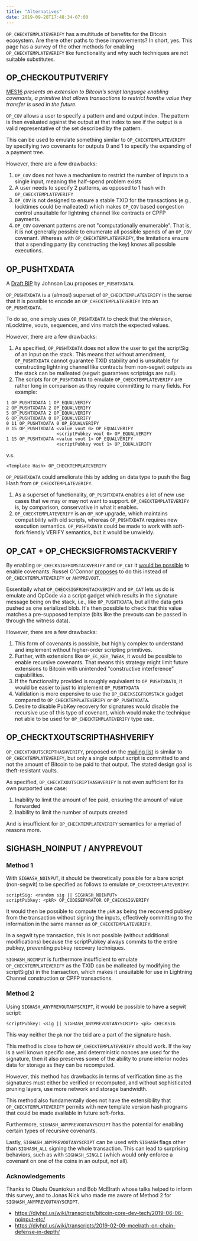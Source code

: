 ```yaml
---
title: "Alternatives"
date: 2019-09-28T17:48:34-07:00
---
```


`OP_CHECKTEMPLATEVERIFY` has a multitude of benefits for the Bitcoin ecosystem. Are
there other paths to these improvements? In short, yes. This page has a survey
of the other methods for enabling `OP_CHECKTEMPLATEVERIFY` like functionality and why
such techniques are not suitable substitutes.

## OP_CHECKOUTPUTVERIFY
[MES16](https://fc16.ifca.ai/bitcoin/papers/MES16.pdf) _presents an extension
to Bitcoin’s script language enabling covenants, a primitive that allows
transactions to restrict howthe value they transfer is used in the future._

`OP_COV` allows a user to specify a pattern and and output index. The pattern
is then evaluated against the output at that index to see if the output is a
valid representative of the set described by the pattern.

This can be used to emulate something similar to `OP_CHECKTEMPLATEVERIFY` by
specifying two covenants for outputs 0 and 1 to specify the expanding of a
payment tree.

However, there are a few drawbacks:

1. `OP_COV` does not have a mechanism to restrict the number of inputs to a
   single input, meaning the half-spend problem exists
1. A user needs to specify 2 patterns, as opposed to 1 hash with
   `OP_CHECKTEMPLATEVERIFY`
1. `OP_COV` is not designed to ensure a stable TXID for the transactions
   (e.g., locktimes could be malleated) which makes `OP_COV` based congestion
   control unsuitable for lightning channel like contracts or CPFP payments.
1. `OP_COV` covenant patterns are not "computationally enumerable". That is,
   it is not generally possible to enumerate all possible spends of an
   `OP_COV` covenant. Whereas with `OP_CHECKTEMPLATEVERIFY`, the limitations ensure
   that a spending party (by constructing the key) knows all possible
   executions.

## OP_PUSHTXDATA

A [Draft BIP](https://github.com/jl2012/bips/blob/vault/bip-0ZZZ.mediawiki) by
Johnson Lau proposes `OP_PUSHTXDATA`.

`OP_PUSHTXDATA` is a (almost) superset of `OP_CHECKTEMPLATEVERIFY` in the sense
that it is possible to encode an `OP_CHECKTEMPLATEVERIFY` into an `OP_PUSHTXDATA`.

To do so, one simply uses `OP_PUSHTXDATA` to check that the nVersion,
nLocktime, vouts, sequences, and vins match the expected values.

However, there are a few drawbacks:

1. As specified, `OP_PUSHTXDATA` does not allow the user to get the scriptSig
   of an input on the stack. This means that without amendment,
   `OP_PUSHTXDATA` cannot guarantee TXID stability and is unsuitable for
   constructing lightning channel like contracts from non-segwit outputs as the
   stack can be malleated (segwit guarantees scriptsigs are null).
1. The scripts for `OP_PUSHTXDATA` to emulate `OP_CHECKTEMPLATEVERIFY` are rather
   long in comparison as they require committing to many fields. For example:
```forth
1 OP_PUSHTXDATA 1 OP_EQUALVERIFY
2 OP_PUSHTXDATA 2 OP_EQUALVERIFY
5 OP_PUSHTXDATA 2 OP_EQUALVERIFY
6 OP_PUSHTXDATA 0 OP_EQUALVERIFY
0 11 OP_PUSHTXDATA 0 OP_EQUALVERIFY
0 15 OP_PUSHTXDATA <value vout 0> OP_EQUALVERIFY
                   <scriptPubkey vout 0> OP_EQUALVERIFY
1 15 OP_PUSHTXDATA <value vout 1> OP_EQUALVERIFY
                   <scriptPubkey vout 1> OP_EQUALVERIFY 
```
v.s.

```forth
<Template Hash> OP_CHECKTEMPLATEVERIFY 
```
`OP_PUSHTXDATA` could ameliorate this by adding an data type to push the Bag
Hash from `OP_CHECKTEMPLATEVERIFY`.
1. As a superset of functionality, `OP_PUSHTXDATA` enables a lot of new use cases
   that we may or may not want to support. `OP_CHECKTEMPLATEVERIFY` is, by
   comparison, conservative in what it enables.
1. `OP_CHECKTEMPLATEVERIFY` is an `OP_NOP` upgrade, which maintains compatibility
   with old scripts, whereas `OP_PUSHTXDATA` requires new execution semantics.
   `OP_PUSHTXDATA` could be made to work with soft-fork friendly VERIFY
   semantics, but it would be unwieldy.


## OP_CAT + OP_CHECKSIGFROMSTACKVERIFY

By enabling `OP_CHECKSIGFROMSTACKVERIFY` and `OP_CAT` it [would be
possible](https://blockstream.com/2016/11/02/en-covenants-in-elements-alpha/) to
enable covenants. Russel O'Connor
[proposes](https://lists.linuxfoundation.org/pipermail/bitcoin-dev/2019-May/016946.html)
to do this instead of `OP_CHECKTEMPLATEVERIFY` or `ANYPREVOUT`.

Essentially what `OP_CHECKSIGFROMSTACKVERIFY` and `OP_CAT` lets us do is
emulate and OpCode via a script gadget which results in the signature message
being on the stack, i.e., like `OP_PUSHTXDATA`, but all the data gets pushed
as one serialized blob. It's then possible to check that this value matches a
pre-supposed template (bits like the prevouts can be passed in through the
witness data).

However, there are a few drawbacks:

1. This form of covenants is possible, but highly complex to understand and
   implement without higher-order scripting primitives.
1. Further, with extensions like `OP_EC_KEY_TWEAK`, it would be possible to
   enable recursive covenants. That means this strategy might limit future
   extensions to Bitcoin with unintended "constructive interference"
   capabilities.
1. If the functionality provided is roughly equivalent to `OP_PUSHTXDATA`, it
   would be easier to just to implement `OP_PUSHTXDATA`
1. Validation is more expensive to use the `OP_CHECKSIGFROMSTACK` gadget
   compared to `OP_CHECKTEMPLATEVERIFY` or `OP_PUSHTXDATA`.
1. Desire to disable PubKey recovery for signatures would disable the recursive
   use of this type of covenant, which would make the technique not able to
   be used for `OP_CHECKTEMPLATEVERIFY` type use.



## OP_CHECKTXOUTSCRIPTHASHVERIFY

`OP_CHECKTXOUTSCRIPTHASHVERIFY`, proposed on the [mailing
list](https://lists.linuxfoundation.org/pipermail/bitcoin-dev/2018-October/016448.html)
is similar to `OP_CHECKTEMPLATEVERIFY`, but only a single output script is committed
to and not the amount of Bitcoin to be paid to that output. The stated design
goal is theft-resistant vaults.

As specified, `OP_CHECKTXOUTSCRIPTHASHVERIFY` is not even sufficient for its
own purported use case:

1. Inability to limit the amount of fee paid, ensuring the amount of value
   forwarded
1. Inability to limit the number of outputs created

And is insufficient for `OP_CHECKTEMPLATEVERIFY` semantics for a myriad of reasons
more.


## SIGHASH_NOINPUT / ANYPREVOUT

### Method 1
With `SIGHASH_NOINPUT`, it should be theoretically possible for a bare script
(non-segwit) to be specified as follows to emulate `OP_CHECKTEMPLATEVERIFY`:

```forth
scriptSig: <random sig || SIGHASH_NOINPUT>
scriptPubkey: <pkR> OP_CODESEPARATOR OP_CHECKSIGVERIFY 
```

It would then be possible to compute the `pkR` as being the recovered pubkey
from the transaction without signing the inputs, effectively committing to the
information in the same manner as `OP_CHECKTEMPLATEVERIFY`.

In a segwit type transaction, this is not possible (without additional
modifications) because the scriptPubkey always commits to the entire pubkey,
preventing pubkey recovery techniques.


`SIGHASH_NOINPUT` is furthermore insufficient to emulate `OP_CHECKTEMPLATEVERIFY`
as the TXID can be malleated by modifying the scriptSig(s) in the transaction,
which makes it unsuitable for use in Lightning Channel construction or CPFP
transactions.

### Method 2

Using `SIGHASH_ANYPREVOUTANYSCRIPT`, it would be possible to have a segwit script:

```forth
scriptPubkey: <sig || SIGHASH_ANYPREVOUTANYSCRIPT> <pk> CHECKSIG 
```

This way neither the `pk` nor the txid are a part of the signature hash.

This method is close to how `OP_CHECKTEMPLATEVERIFY` should work. If the key
is a well known specific one, and deterministic nonces are used for the
signature, then it also preserves some of the ability to prune interior nodes
data for storage as they can be recomputed.

However, this method has drawbacks in terms of verification time as the
signatures must either be verified or recomputed, and without sophisticated
pruning layers, use more network and storage bandwidth.

This method also fundamentally does not have the extensibility that
`OP_CHECKTEMPLATEVERIFY` permits with new template version hash programs that
could be made available in future soft-forks.

Furthermore, `SIGHASH_ANYPREVOUTANYSCRIPT` has the potential for enabling
certain types of recursive covenants.

Lastly, `SIGHASH_ANYPREVOUTANYSCRIPT` can be used with `SIGHASH` flags other
than `SIGHASH_ALL` signing the whole transaction. This can lead to surprising
behaviors, such as with `SIGHASH_SINGLE` (which would only enforce a covenant on
one of the coins in an output, not all). 


### Acknowledgements

Thanks to Olaolu Osuntokun and Bob McElrath whose talks helped to inform this
survey, and to Jonas Nick who made me aware of Method 2 for
`SIGHASH_ANYPREVOUTANYSCRIPT`.

* https://diyhpl.us/wiki/transcripts/bitcoin-core-dev-tech/2019-06-06-noinput-etc/
* https://diyhpl.us/wiki/transcripts/2019-02-09-mcelrath-on-chain-defense-in-depth/
